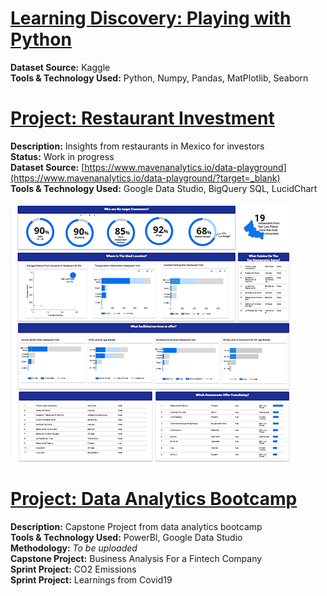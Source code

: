 # [Learning Discovery: Playing with Python](#) <br>
**Dataset Source:** Kaggle <br>
**Tools & Technology Used:** Python, Numpy, Pandas, MatPlotlib, Seaborn <br>
# [Project: Restaurant Investment](#) <br>
**Description:** Insights from restaurants in Mexico for investors <br>
**Status:** Work in progress <br>
**Dataset Source:** [https://www.mavenanalytics.io/data-playground](https://www.mavenanalytics.io/data-playground/?target=_blank) <br>
**Tools & Technology Used:** Google Data Studio, BigQuery SQL, LucidChart
<br>
<br>
[![](https://github.com/karquiambao/Kar_Portfolio/blob/main/images/portfolio-project1.png?raw=true)](#)
# [Project: Data Analytics Bootcamp](#) <br>
**Description:** Capstone Project from data analytics bootcamp
<br>
**Tools & Technology Used:** PowerBI, Google Data Studio <br>
**Methodology:** *To be uploaded* <br>
**Capstone Project:** Business Analysis For a Fintech Company <br>
**Sprint Project:** CO2 Emissions <br>
**Sprint Project:** Learnings from Covid19 <br>

